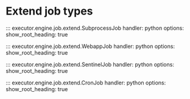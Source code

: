 # Extend job types

::: executor.engine.job.extend.SubprocessJob
    handler: python
    options:
        show_root_heading: true

::: executor.engine.job.extend.WebappJob
    handler: python
    options:
        show_root_heading: true

::: executor.engine.job.extend.SentinelJob
    handler: python
    options:
        show_root_heading: true

::: executor.engine.job.extend.CronJob
    handler: python
    options:
        show_root_heading: true

